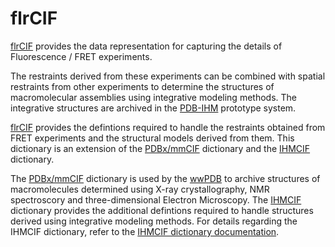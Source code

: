 
# flrCIF

[flrCIF](base/mmcif_ihm_flr-core.dic) provides the data representation for
capturing the details of Fluorescence / FRET experiments. 

The restraints derived from these experiments can be combined with spatial restraints
from other experiments to determine the structures of macromolecular assemblies using 
integrative modeling methods. The integrative structures are archived in the
[PDB-IHM](https://pdb-ihm.org) prototype system.

[flrCIF](base/mmcif_ihm_flr-core.dic) provides the defintions required to handle the restraints obtained from
FRET experiments and the structural models derived from them. This dictionary is an extension of the 
[PDBx/mmCIF](http://mmcif.wwpdb.org) dictionary and the [IHMCIF](https://github.com/ihmwg/IHMCIF) dictionary.

The [PDBx/mmCIF](http://mmcif.wwpdb.org) dictionary is used by the [wwPDB](http://www.wwpdb.org) to
archive structures of macromolecules determined using X-ray crystallography, NMR spectroscory
and three-dimensional Electron Microscopy.
The [IHMCIF](https://github.com/ihmwg/IHMCIF) dictionary provides the additional defintions 
required to handle structures derived using integrative modeling methods.
For details regarding the IHMCIF dictionary, refer to the 
[IHMCIF dictionary documentation](https://github.com/ihmwg/IHMCIF/blob/master/dictionary_documentation/documentation.md).

